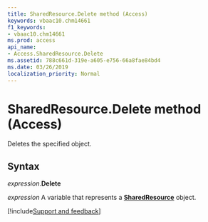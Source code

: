 ```yaml
---
title: SharedResource.Delete method (Access)
keywords: vbaac10.chm14661
f1_keywords:
- vbaac10.chm14661
ms.prod: access
api_name:
- Access.SharedResource.Delete
ms.assetid: 788c661d-319e-a605-e756-66a8fae84bd4
ms.date: 03/26/2019
localization_priority: Normal
---
```



# SharedResource.Delete method (Access)

Deletes the specified object.


## Syntax

_expression_.**Delete**

_expression_ A variable that represents a **[SharedResource](Access.SharedResource.md)** object.




[!include[Support and feedback](~/includes/feedback-boilerplate.md)]